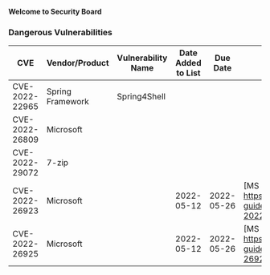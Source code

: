 **Welcome to Security Board**

### Dangerous Vulnerabilities

CVE               |Vendor/Product        |Vulnerability Name|Date Added to List |Due Date      |Notes 
------------------|----------------------|------------------|-------------------|--------------|------------------------------------------------
CVE-2022-22965    |Spring Framework      |Spring4Shell      |                   |              |
CVE-2022-26809    |Microsoft             |                  |                   |              |
CVE-2022-29072    |7-zip                 |                  |                   |              |
CVE-2022-26923    |Microsoft             |                  |2022-05-12         |2022-05-26    |[MS May Patch]: https://msrc.microsoft.com/update-guide/en-US/vulnerability/CVE-2022-26923, ADCS Priv-Esc
CVE-2022-26925    |Microsoft             |                  |2022-05-12         |2022-05-26    |[MS May Patch]: https://msrc.microsoft.com/update-guide/vulnerability/CVE-2022-26925, LSA Spoofing

